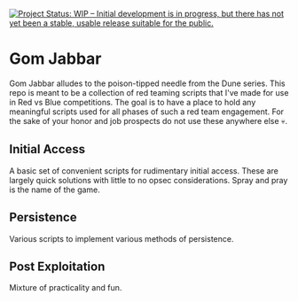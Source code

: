 [![Project Status: WIP – Initial development is in progress, but there has not yet been a stable, usable release suitable for the public.](https://www.repostatus.org/badges/latest/wip.svg)](https://www.repostatus.org/#wip)

# Gom Jabbar
Gom Jabbar alludes to the poison-tipped needle from the Dune series. This repo is meant to be a collection of red teaming scripts that I've made for use in Red vs Blue competitions. The goal is to have a place to hold any meaningful scripts used for all phases of such a red team engagement. 
For the sake of your honor and job prospects do not use these anywhere else 💀.

## Initial Access
A basic set of convenient scripts for rudimentary initial access. These are largely quick solutions with little to no opsec considerations. Spray and pray is the name of the game.

## Persistence
Various scripts to implement various methods of persistence.

## Post Exploitation
Mixture of practicality and fun.
